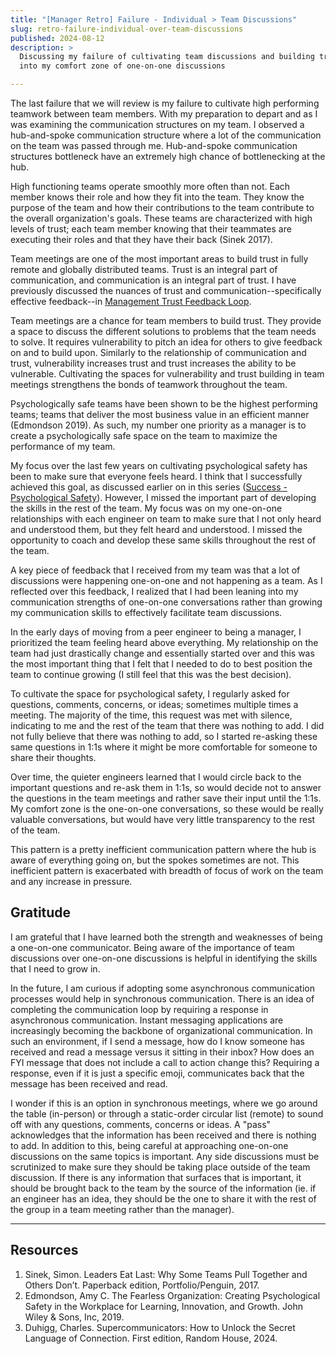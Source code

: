 ```yaml
---
title: "[Manager Retro] Failure - Individual > Team Discussions"
slug: retro-failure-individual-over-team-discussions
published: 2024-08-12
description: >
  Discussing my failure of cultivating team discussions and building trust by leaning too heavily
  into my comfort zone of one-on-one discussions

---
```


The last failure that we will review is my failure to cultivate high performing teamwork between
team members. With my preparation to depart and as I was examining the communication structures on
my team. I observed a hub-and-spoke communication structure where a lot of the communication on the
team was passed through me. Hub-and-spoke communication structures bottleneck have an extremely high
chance of bottlenecking at the hub. 

High functioning teams operate smoothly more often than not. Each member knows their role and how
they fit into the team. They know the purpose of the team and how their contributions to the team
contribute to the overall organization's goals. These teams are characterized with high levels of
trust; each team member knowing that their teammates are executing their roles and that they have
their back (Sinek 2017).

Team meetings are one of the most important areas to build trust in fully remote and globally
distributed teams. Trust is an integral part of communication, and communication is an integral part
of trust. I have previously discussed the nuances of trust and communication--specifically effective
feedback--in [Management Trust Feedback Loop](/posts/management-trust-feedback-loop). 

Team meetings are a chance for team members to build trust. They provide a space to discuss the
different solutions to problems that the team needs to solve. It requires vulnerability to pitch an
idea for others to give feedback on and to build upon. Similarly to the relationship of
communication and trust, vulnerability increases trust and trust increases the ability to be
vulnerable. Cultivating the spaces for vulnerability and trust building in team meetings strengthens
the bonds of teamwork throughout the team.

Psychologically safe teams have been shown to be the highest performing teams; teams that deliver
the most business value in an efficient manner (Edmondson 2019). As such, my number one priority as
a manager is to create a psychologically safe space on the team to maximize the performance of my
team.

My focus over the last few years on cultivating psychological safety has been to make sure that
everyone feels heard. I think that I successfully achieved this goal, as discussed earlier on in
this series ([Success - Psychological Safety](/posts/retro-success-psychological-safety)).
However, I missed the important part of developing the skills in the rest of the team. My focus was
on my one-on-one relationships with each engineer on team to make sure that I not only heard and
understood them, but they felt heard and understood. I missed the opportunity to coach and develop
these same skills throughout the rest of the team.

A key piece of feedback that I received from my team was that a lot of discussions were happening
one-on-one and not happening as a team. As I reflected over this feedback, I realized that I had
been leaning into my communication strengths of one-on-one conversations rather than growing my
communication skills to effectively facilitate team discussions.

In the early days of moving from a peer engineer to being a manager, I prioritized the team feeling
heard above everything. My relationship on the team had just drastically change and essentially
started over and this was the most important thing that I felt that I needed to do to best position
the team to continue growing (I still feel that this was the best decision).

To cultivate the space for psychological safety, I regularly asked for questions, comments,
concerns, or ideas; sometimes multiple times a meeting. The majority of the time, this request was
met with silence, indicating to me and the rest of the team that there was nothing to add. I did not
fully believe that there was nothing to add, so I started re-asking these same questions in
1:1s where it might be more comfortable for someone to share their thoughts. 

Over time, the quieter engineers learned that I would circle back to the important questions and
re-ask them in 1:1s, so would decide not to answer the questions in the team meetings and rather
save their input until the 1:1s. My comfort zone is the one-on-one conversations, so these would be
really valuable conversations, but would have very little transparency to the rest of the team.

This pattern is a pretty inefficient communication pattern where the hub is aware of everything
going on, but the spokes sometimes are not. This inefficient pattern is exacerbated with breadth of
focus of work on the team and any increase in pressure.


## Gratitude

I am grateful that I have learned both the strength and weaknesses of being a one-on-one
communicator. Being aware of the importance of team discussions over one-on-one discussions is
helpful in identifying the skills that I need to grow in. 

In the future, I am curious if adopting some asynchronous communication processes would help in
synchronous communication. There is an idea of completing the communication loop by requiring a
response in asynchronous communication. Instant messaging applications are increasingly
becoming the backbone of organizational communication. In such an environment, if I send a message,
how do I know someone has received and read a message versus it sitting in their inbox? How does an
FYI message that does not include a call to action change this? Requiring a response, even if it is
just a specific emoji, communicates back that the message has been received and read. 

I wonder if this is an option in synchronous meetings, where we go around the table (in-person) or
through a static-order circular list (remote) to sound off with any questions, comments, concerns or
ideas. A "pass" acknowledges that the information has been received and there is nothing to add. In
addition to this, being careful at approaching one-on-one discussions on the same topics is
important. Any side discussions must be scrutinized to make sure they should be taking place outside
of the team discussion. If there is any information that surfaces that is important, it should be
brought back to the team by the source of the information (ie. if an engineer has an idea, they
should be the one to share it with the rest of the group in a team meeting rather than the manager). 

---

## Resources

1. Sinek, Simon. Leaders Eat Last: Why Some Teams Pull Together and Others Don’t. Paperback edition, Portfolio/Penguin, 2017.
2. Edmondson, Amy C. The Fearless Organization: Creating Psychological Safety in the Workplace for Learning, Innovation, and Growth. John Wiley & Sons, Inc, 2019.
3. Duhigg, Charles. Supercommunicators: How to Unlock the Secret Language of Connection. First edition, Random House, 2024.


